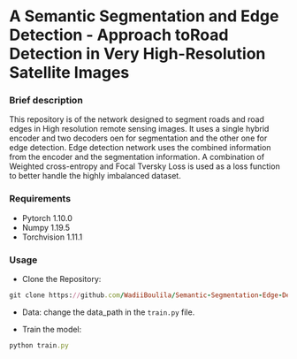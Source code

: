 # A Semantic Segmentation and Edge Detection - Approach toRoad Detection in Very High-Resolution Satellite Images

### Brief description
This repository is of the network designed to segment roads and road edges in High resolution remote sensing images. It uses a single hybrid encoder and two decoders oen for segmentation and the other one for edge detection. Edge detection network uses the combined information from the encoder and the segmentation information. A combination of Weighted cross-entropy and Focal Tversky Loss is used as a loss function to better handle the highly imbalanced dataset.

### Requirements
* Pytorch 1.10.0
* Numpy 1.19.5
* Torchvision 1.11.1

### Usage
* Clone the Repository:
```ruby
git clone https://github.com/WadiiBoulila/Semantic-Segmentation-Edge-Detection.git
```
* Data:
change the data_path in the `train.py` file.

* Train the model:
```ruby
python train.py
```
